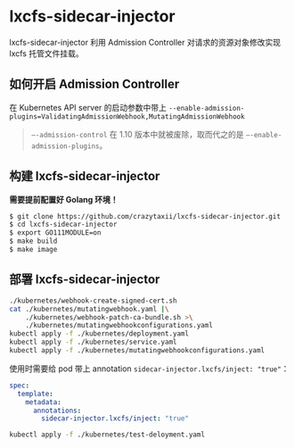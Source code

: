 # lxcfs-sidecar-injector

lxcfs-sidecar-injector 利用 Admission Controller 对请求的资源对象修改实现 lxcfs 托管文件挂载。

## 如何开启 Admission Controller

在 Kubernetes API server 的启动参数中带上 `--enable-admission-plugins=ValidatingAdmissionWebhook,MutatingAdmissionWebhook`

> `–-admission-control` 在 1.10 版本中就被废除，取而代之的是 `–-enable-admission-plugins`。

## 构建 lxcfs-sidecar-injector

**需要提前配置好 Golang 环境！**

```bash
$ git clone https://github.com/crazytaxii/lxcfs-sidecar-injector.git
$ cd lxcfs-sidecar-injector
$ export GO111MODULE=on
$ make build
$ make image
```

## 部署 lxcfs-sidecar-injector

```bash
./kubernetes/webhook-create-signed-cert.sh
cat ./kubernetes/mutatingwebhook.yaml |\
    ./kubernetes/webhook-patch-ca-bundle.sh >\
    ./kubernetes/mutatingwebhookconfigurations.yaml
kubectl apply -f ./kubernetes/deployment.yaml
kubectl apply -f ./kubernetes/service.yaml
kubectl apply -f ./kubernetes/mutatingwebhookconfigurations.yaml
```

使用时需要给 pod 带上 annotation `sidecar-injector.lxcfs/inject: "true"`：

```yaml
spec:
  template:
    metadata:
      annotations:
        sidecar-injector.lxcfs/inject: "true"
```

```bash
kubectl apply -f ./kubernetes/test-deloyment.yaml
```
